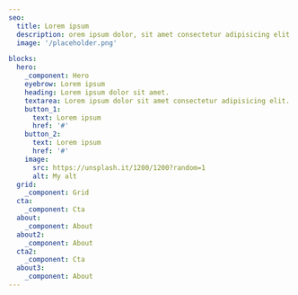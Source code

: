 ```yaml
---
seo:
  title: Lorem ipsum
  description: orem ipsum dolor, sit amet consectetur adipisicing elit. Error et magni minus.
  image: '/placeholder.png'

blocks:
  hero:
    _component: Hero
    eyebrow: Lorem ipsum
    heading: Lorem ipsum dolor sit amet.
    textarea: Lorem ipsum dolor sit amet consectetur adipisicing elit. Deleniti, quos.
    button_1:
      text: Lorem ipsum
      href: '#'
    button_2:
      text: Lorem ipsum
      href: '#'
    image:
      src: https://unsplash.it/1200/1200?random=1
      alt: My alt
  grid: 
    _component: Grid
  cta:
    _component: Cta
  about: 
    _component: About
  about2: 
    _component: About
  cta2:
    _component: Cta   
  about3: 
    _component: About
---
```

